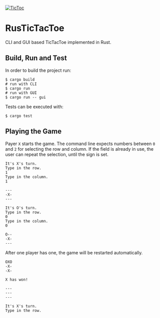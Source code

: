 [![TicToc](https://github.com/rherrmannr/RustTicTacToe/actions/workflows/rust.yml/badge.svg?branch=main)](https://github.com/rherrmannr/RustTicTacToe/actions/workflows/rust.yml)
# RusTicTacToe
CLI and GUI based TicTacToe implemented in Rust.

## Build, Run and Test
In order to build the project run:
```
$ cargo build 
# run with CLI
$ cargo run
# run with GUI
$ cargo run -- gui
```
Tests can be executed with:
```
$ cargo test
```

## Playing the Game
Payer `X` starts the game. The command line expects numbers between `0` and `2` for selecting the row and column. If the field is already in use, the user can repeat the selection, until the sign is set.
```
It's X's turn.
Type in the row.
1
Type in the column.
1

---
-X-
---

It's O's turn.
Type in the row.
0
Type in the column.
0

O--
-X-
---
```

After one player has one, the game will be restarted automatically.
``` 
OXO
-X-
-X-

X has won!

---
---
---

It's X's turn.
Type in the row.
```
